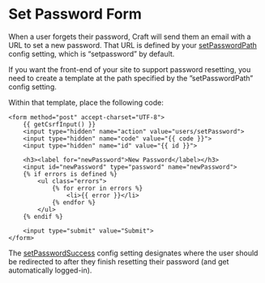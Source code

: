 # Set Password Form

When a user forgets their password, Craft will send them an email with a URL to set a new password. That URL is defined by your [setPasswordPath](../config-settings.md#setPasswordPath) config setting, which is “setpassword” by default.

If you want the front-end of your site to support password resetting, you need to create a template at the path specified by the ”setPasswordPath” config setting.

Within that template, place the following code:

```twig
<form method="post" accept-charset="UTF-8">
    {{ getCsrfInput() }}
    <input type="hidden" name="action" value="users/setPassword">
    <input type="hidden" name="code" value="{{ code }}">
    <input type="hidden" name="id" value="{{ id }}">

    <h3><label for="newPassword">New Password</label></h3>
    <input id="newPassword" type="password" name="newPassword">
    {% if errors is defined %}
        <ul class="errors">
            {% for error in errors %}
                <li>{{ error }}</li>
            {% endfor %}
        </ul>
    {% endif %}

    <input type="submit" value="Submit">
</form>
```

The [setPasswordSuccess](../config-settings.md#setPasswordSuccess) config setting designates where the user should be redirected to after they finish resetting their password (and get automatically logged-in).